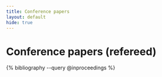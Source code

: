 ```yaml
---
title: Conference papers
layout: default
hide: true
---
```


# Conference papers (refereed)

{% bibliography --query @inproceedings %}
